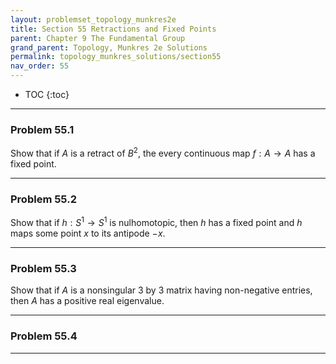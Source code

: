 ```yaml
---
layout: problemset_topology_munkres2e
title: Section 55 Retractions and Fixed Points
parent: Chapter 9 The Fundamental Group
grand_parent: Topology, Munkres 2e Solutions
permalink: topology_munkres_solutions/section55
nav_order: 55
---
```


* TOC
{:toc}

---

<div class='problem_stmt in_progress' markdown='1'>

### Problem 55.1
Show that if $A$ is a retract of $B^2$, the every continuous map $f:A \to A$ has a fixed point.

</div>

---

<div class='problem_stmt in_progress' markdown='1'>

### Problem 55.2
Show that if $h: S^1 \to S^1$ is nulhomotopic, then $h$ has a fixed point and $h$ maps some point $x$ to its antipode $-x$.

</div>

---


<div class='problem_stmt in_progress' markdown='1'>

### Problem 55.3
Show that if $A$ is a nonsingular 3 by 3 matrix having non-negative entries, then $A$ has a positive real eigenvalue.

</div>

---


<div class='problem_stmt in_progress' markdown='1'>

### Problem 55.4

</div>

---
